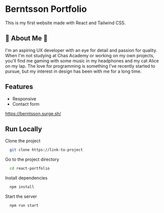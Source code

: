 
# Berntsson Portfolio

This is my first website made with React and Tailwind CSS.



## 🌸 About Me 🌸
I'm an aspiring UX developer with an eye for detail and passion for quality. When I'm not studying at Chas Academy or working on my own projects, you'll find me gaming with some music in my headphones and my cat Alice on my lap.
The love for programming is something I've recently started to pursue, but my interest in design has been with me for a long time.


## Features

- Responsive
- Contact form


https://berntsson.surge.sh/


## Run Locally

Clone the project

```bash
  git clone https://link-to-project
```

Go to the project directory

```bash
  cd react-portfolio
```

Install dependencies

```bash
  npm install
```

Start the server

```bash
  npm run start
```




